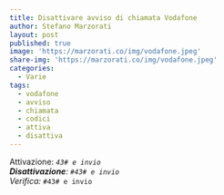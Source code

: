 ```yaml
---
title: Disattivare avviso di chiamata Vodafone
author: Stefano Marzorati
layout: post
published: true
image: 'https://marzorati.co/img/vodafone.jpeg'
share-img: 'https://marzorati.co/img/vodafone.jpeg'
categories:
  - Varie
tags:
  - vodafone
  - avviso
  - chiamata
  - codici
  - attiva
  - disattiva
---
```

Attivazione: <code>*43# e invio</code>   
**Disattivazione**: <code>#43# e invio</code>   
Verifica: <code>*#43# e invio</code>   
